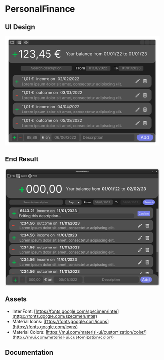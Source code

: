 # PersonalFinance
## UI Design
![HomeView](HomeView.svg)

## End Result
![EndResult](EndResult.png)

## Assets
 - Inter Font: [https://fonts.google.com/specimen/Inter](https://fonts.google.com/specimen/Inter)
 - Material Icons: [https://fonts.google.com/icons](https://fonts.google.com/icons)
 - Material Colors: [https://mui.com/material-ui/customization/color/](https://mui.com/material-ui/customization/color/)

## Documentation